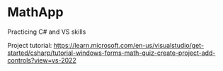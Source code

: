 # MathApp

Practicing C# and VS skills

Project tutorial:
https://learn.microsoft.com/en-us/visualstudio/get-started/csharp/tutorial-windows-forms-math-quiz-create-project-add-controls?view=vs-2022
